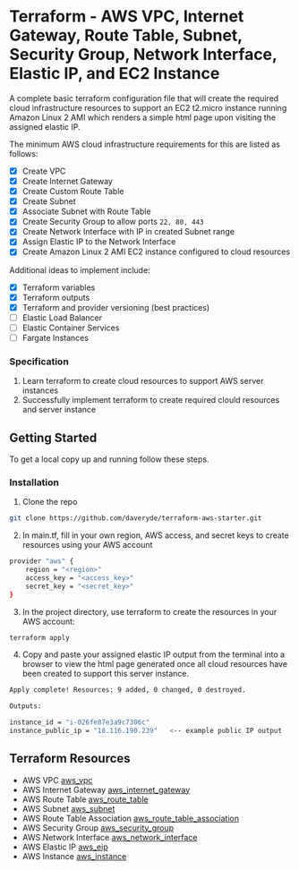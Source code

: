 # Terraform - AWS VPC, Internet Gateway, Route Table, Subnet, Security Group, Network Interface, Elastic IP, and EC2 Instance 
<p>
  <p>
    A complete basic terraform configuration file that will create the required cloud infrastructure resources to support an EC2 t2.micro instance running Amazon Linux 2 AMI which renders a simple html page upon visiting the assigned elastic IP.   
  </p>

  <p>
    The minimum AWS cloud infrastructure requirements for this are listed as follows:
  </p>

  - [x] Create VPC
  - [x] Create Internet Gateway
  - [x] Create Custom Route Table
  - [x] Create Subnet
  - [x] Associate Subnet with Route Table
  - [x] Create Security Group to allow ports <code>22, 80, 443</code>
  - [x] Create Network Interface with IP in created Subnet range
  - [x] Assign Elastic IP to the Network Interface
  - [x] Create Amazon Linux 2 AMI EC2 instance configured to cloud resources

  <p>Additional ideas to implement include:</p>

  - [x] Terraform variables
  - [x] Terraform outputs
  - [x] Terraform and provider versioning (best practices)
  - [ ] Elastic Load Balancer
  - [ ] Elastic Container Services
  - [ ] Fargate Instances

### Specification

1. Learn terraform to create cloud resources to support AWS server instances
2. Successfully implement terraform to create required clould resources and server instance


<!-- GETTING STARTED -->
## Getting Started

To get a local copy up and running follow these steps.

### Installation

1. Clone the repo
```sh
git clone https://github.com/daveryde/terraform-aws-starter.git
```
2. In main.tf, fill in your own region, AWS access, and secret keys to create resources using your AWS account  
```sh
provider "aws" {
    region = "<region>"
    access_key = "<access_key>"
    secret_key = "<secret_key>"
}
```
3. In the project directory, use terraform to create the resources in your AWS account:
```sh
terraform apply
```
4. Copy and paste your assigned elastic IP output from the terminal into a browser to view the html page generated once all cloud resources have been created to support this server instance.
```sh
Apply complete! Resources: 9 added, 0 changed, 0 destroyed.

Outputs:

instance_id = "i-026fe87e3a9c7306c"
instance_public_ip = "18.116.190.239"   <-- example public IP output
```

## Terraform Resources

- AWS VPC [aws_vpc]
- AWS Internet Gateway [aws_internet_gateway]
- AWS Route Table [aws_route_table]
- AWS Subnet [aws_subnet]
- AWS Route Table Association [aws_route_table_association]
- AWS Security Group [aws_security_group]
- AWS Network Interface [aws_network_interface]
- AWS Elastic IP [aws_eip]
- AWS Instance [aws_instance]


<!-- MARKDOWN LINKS & IMAGES -->
[aws_vpc]: https://registry.terraform.io/providers/hashicorp/aws/latest/docs/resources/vpc
[aws_internet_gateway]: https://registry.terraform.io/providers/hashicorp/aws/latest/docs/resources/internet_gateway
[aws_route_table]: https://registry.terraform.io/providers/hashicorp/aws/latest/docs/resources/route_table
[aws_subnet]: https://registry.terraform.io/providers/hashicorp/aws/latest/docs/resources/subnet
[aws_route_table_association]: https://registry.terraform.io/providers/hashicorp/aws/latest/docs/resources/route_table_association
[aws_security_group]: https://registry.terraform.io/providers/hashicorp/aws/latest/docs/resources/security_group
[aws_network_interface]: https://registry.terraform.io/providers/hashicorp/aws/latest/docs/resources/network_interface
[aws_eip]: https://registry.terraform.io/providers/hashicorp/aws/latest/docs/resources/eip
[aws_instance]: https://registry.terraform.io/providers/hashicorp/aws/latest/docs/resources/instance